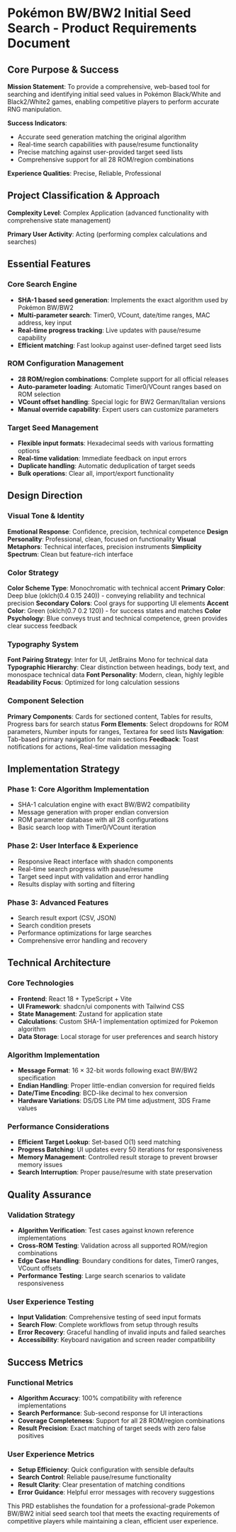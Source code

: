 # Pokémon BW/BW2 Initial Seed Search - Product Requirements Document

## Core Purpose & Success

**Mission Statement**: To provide a comprehensive, web-based tool for searching and identifying initial seed values in Pokémon Black/White and Black2/White2 games, enabling competitive players to perform accurate RNG manipulation.

**Success Indicators**: 
- Accurate seed generation matching the original algorithm
- Real-time search capabilities with pause/resume functionality
- Precise matching against user-provided target seed lists
- Comprehensive support for all 28 ROM/region combinations

**Experience Qualities**: Precise, Reliable, Professional

## Project Classification & Approach

**Complexity Level**: Complex Application (advanced functionality with comprehensive state management)

**Primary User Activity**: Acting (performing complex calculations and searches)

## Essential Features

### Core Search Engine
- **SHA-1 based seed generation**: Implements the exact algorithm used by Pokémon BW/BW2
- **Multi-parameter search**: Timer0, VCount, date/time ranges, MAC address, key input
- **Real-time progress tracking**: Live updates with pause/resume capability
- **Efficient matching**: Fast lookup against user-defined target seed lists

### ROM Configuration Management
- **28 ROM/region combinations**: Complete support for all official releases
- **Auto-parameter loading**: Automatic Timer0/VCount ranges based on ROM selection
- **VCount offset handling**: Special logic for BW2 German/Italian versions
- **Manual override capability**: Expert users can customize parameters

### Target Seed Management
- **Flexible input formats**: Hexadecimal seeds with various formatting options
- **Real-time validation**: Immediate feedback on input errors
- **Duplicate handling**: Automatic deduplication of target seeds
- **Bulk operations**: Clear all, import/export functionality

## Design Direction

### Visual Tone & Identity
**Emotional Response**: Confidence, precision, technical competence
**Design Personality**: Professional, clean, focused on functionality
**Visual Metaphors**: Technical interfaces, precision instruments
**Simplicity Spectrum**: Clean but feature-rich interface

### Color Strategy
**Color Scheme Type**: Monochromatic with technical accent
**Primary Color**: Deep blue (oklch(0.4 0.15 240)) - conveying reliability and technical precision
**Secondary Colors**: Cool grays for supporting UI elements
**Accent Color**: Green (oklch(0.7 0.2 120)) - for success states and matches
**Color Psychology**: Blue conveys trust and technical competence, green provides clear success feedback

### Typography System
**Font Pairing Strategy**: Inter for UI, JetBrains Mono for technical data
**Typographic Hierarchy**: Clear distinction between headings, body text, and monospace technical data
**Font Personality**: Modern, clean, highly legible
**Readability Focus**: Optimized for long calculation sessions

### Component Selection
**Primary Components**: Cards for sectioned content, Tables for results, Progress bars for search status
**Form Elements**: Select dropdowns for ROM parameters, Number inputs for ranges, Textarea for seed lists
**Navigation**: Tab-based primary navigation for main sections
**Feedback**: Toast notifications for actions, Real-time validation messaging

## Implementation Strategy

### Phase 1: Core Algorithm Implementation
- SHA-1 calculation engine with exact BW/BW2 compatibility
- Message generation with proper endian conversion
- ROM parameter database with all 28 configurations
- Basic search loop with Timer0/VCount iteration

### Phase 2: User Interface & Experience
- Responsive React interface with shadcn components
- Real-time search progress with pause/resume
- Target seed input with validation and error handling
- Results display with sorting and filtering

### Phase 3: Advanced Features
- Search result export (CSV, JSON)
- Search condition presets
- Performance optimizations for large searches
- Comprehensive error handling and recovery

## Technical Architecture

### Core Technologies
- **Frontend**: React 18 + TypeScript + Vite
- **UI Framework**: shadcn/ui components with Tailwind CSS
- **State Management**: Zustand for application state
- **Calculations**: Custom SHA-1 implementation optimized for Pokemon algorithm
- **Data Storage**: Local storage for user preferences and search history

### Algorithm Implementation
- **Message Format**: 16 × 32-bit words following exact BW/BW2 specification
- **Endian Handling**: Proper little-endian conversion for required fields
- **Date/Time Encoding**: BCD-like decimal to hex conversion
- **Hardware Variations**: DS/DS Lite PM time adjustment, 3DS Frame values

### Performance Considerations
- **Efficient Target Lookup**: Set-based O(1) seed matching
- **Progress Batching**: UI updates every 50 iterations for responsiveness
- **Memory Management**: Controlled result storage to prevent browser memory issues
- **Search Interruption**: Proper pause/resume with state preservation

## Quality Assurance

### Validation Strategy
- **Algorithm Verification**: Test cases against known reference implementations
- **Cross-ROM Testing**: Validation across all supported ROM/region combinations
- **Edge Case Handling**: Boundary conditions for dates, Timer0 ranges, VCount offsets
- **Performance Testing**: Large search scenarios to validate responsiveness

### User Experience Testing
- **Input Validation**: Comprehensive testing of seed input formats
- **Search Flow**: Complete workflows from setup through results
- **Error Recovery**: Graceful handling of invalid inputs and failed searches
- **Accessibility**: Keyboard navigation and screen reader compatibility

## Success Metrics

### Functional Metrics
- **Algorithm Accuracy**: 100% compatibility with reference implementations
- **Search Performance**: Sub-second response for UI interactions
- **Coverage Completeness**: Support for all 28 ROM/region combinations
- **Result Precision**: Exact matching of target seeds with zero false positives

### User Experience Metrics
- **Setup Efficiency**: Quick configuration with sensible defaults
- **Search Control**: Reliable pause/resume functionality
- **Result Clarity**: Clear presentation of matching conditions
- **Error Guidance**: Helpful error messages with recovery suggestions

This PRD establishes the foundation for a professional-grade Pokemon BW/BW2 initial seed search tool that meets the exacting requirements of competitive players while maintaining a clean, efficient user experience.